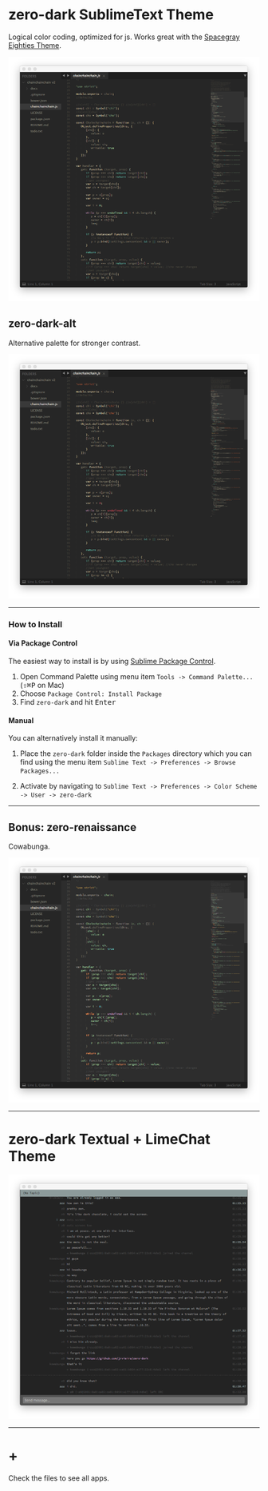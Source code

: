 # zero-dark SublimeText Theme

Logical color coding, optimized for js. Works great with the [Spacegray Eighties Theme](https://github.com/kkga/spacegray#spacegray-eighties).

![screenshot](https://github.com/jrvieira/zero-dark/blob/master/dark.png)

## zero-dark-alt

Alternative palette for stronger contrast.

![screenshot](https://github.com/jrvieira/zero-dark/blob/master/dark-alt.png)

***

### How to Install

#### Via Package Control

The easiest way to install is by using [Sublime Package Control](https://sublime.wbond.net).

1. Open Command Palette using menu item `Tools -> Command Palette...` (<kbd>⇧</kbd><kbd>⌘</kbd><kbd>P</kbd> on Mac)
2. Choose `Package Control: Install Package`
3. Find `zero-dark` and hit <kbd>Enter</kbd>

#### Manual

You can alternatively install it manually:

1. Place the `zero-dark` folder inside the `Packages` directory which you can find using the menu item `Sublime Text -> Preferences -> Browse Packages...`

2. Activate by navigating to `Sublime Text -> Preferences -> Color Scheme -> User -> zero-dark`

***

## Bonus: zero-renaissance

Cowabunga.

![screenshot](https://github.com/jrvieira/zero-dark/blob/master/renaissance.png)

***

# zero-dark Textual + LimeChat Theme

![screenshot](https://github.com/jrvieira/zero-dark/blob/master/textual.png)

***

# +

Check the files to see all apps.